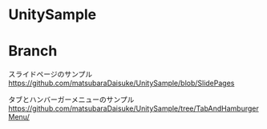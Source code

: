 # UnitySample

# Branch
 スライドページのサンプル
 https://github.com/matsubaraDaisuke/UnitySample/blob/SlidePages
 
 タブとハンバーガーメニューのサンプル
 https://github.com/matsubaraDaisuke/UnitySample/tree/TabAndHamburgerMenu/
